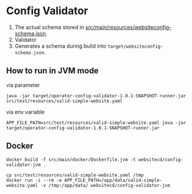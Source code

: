 # Config Validator

1. The actual schema stored in [src/main/resources/websiteconfig-schema.json](src/main/resources/websiteconfig-schema.json).
2. Validator
3. Generates a schema during build into `target/websiteconfig-schema.json`.

## How to run in JVM mode

via parameter
```shell
java -jar target/operator-config-validator-1.0.1-SNAPSHOT-runner.jar src/test/resources/valid-simple-website.yaml
```

via env variable
```shell
APP_FILE_PATH=src/test/resources/valid-simple-website.yaml java -jar target/operator-config-validator-1.0.1-SNAPSHOT-runner.jar
```

## Docker

```shell
docker build -f src/main/docker/Dockerfile.jvm -t websitecd/config-validator-jvm .
```

```shell
cp src/test/resources/valid-simple-website.yaml /tmp
docker run -i --rm -e APP_FILE_PATH=/app/data/valid-simple-website.yaml -v /tmp:/app/data/ websitecd/config-validator-jvm
```
